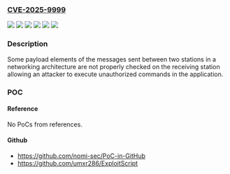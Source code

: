 ### [CVE-2025-9999](https://cve.mitre.org/cgi-bin/cvename.cgi?name=CVE-2025-9999)
![](https://img.shields.io/static/v1?label=Product&message=PcVue&color=blue)
![](https://img.shields.io/static/v1?label=Version&message=12.0%20&color=brightgreen)
![](https://img.shields.io/static/v1?label=Version&message=15.0%20&color=brightgreen)
![](https://img.shields.io/static/v1?label=Version&message=16.0%20&color=brightgreen)
![](https://img.shields.io/static/v1?label=Vulnerability&message=CWE-1288%20Improper%20Validation%20of%20Consistency%20within%20Input&color=brightgreen)
![](https://img.shields.io/static/v1?label=Vulnerability&message=CWE-940%20Improper%20Verification%20of%20Source%20of%20a%20Communication%20Channel&color=brightgreen)

### Description

Some payload elements of the messages sent between two stations in a networking architecture are not properly checked on the receiving station allowing an attacker to execute unauthorized commands in the application.

### POC

#### Reference
No PoCs from references.

#### Github
- https://github.com/nomi-sec/PoC-in-GitHub
- https://github.com/umxr286/ExploitScript

